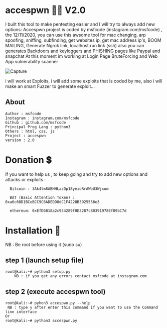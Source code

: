 # accespwn 🐱‍👤 V2.0
 
   I built this tool to make pentesting easier and I will try to always add new options:
   Accespwn project is coded by msfcode (instagram.com/msfcode) , the 12/11/2020, you can use
   this awsome tool for mac changing, arp spoofing, sniffing, subfinding, get websites ip, get mac address ip's, BOOM MAILING, 
   Generate Ngrok link, localhost.run link (ssh) also you can generates Backdoors and keyloggers and PHISHING pages like Paypal and snapchat
   At this moment im working at Login Page BruteForcing and Web App vulnerability scanner

![Capture](https://user-images.githubusercontent.com/74313566/120079480-7fb98900-c0a3-11eb-8736-822a526c35fd.PNG)

i will work at Exploits, i will add some exploits that is coded by me, also i will make an smart Fuzzer to generate exploit...
## About 
    Author : msfcode
    Instagram : instagram.com/msfcode
    Github : github.com/msfcode
    Principal Prog Lang : python3 
    Others : html, css, js
    Project : accespwn
    version : 2.0
# Donation 💲
If you want to help us , to keep going and try to add new options and attacks or exploits :
   
      Bitcoin : 3Ak4tm8ABHHLazDp18yeioRrAWoU3Wjxum
   
      BAT (Basic Attention Token) : 0xa6c60D1BCeBCC9C6ADEDD8dC1F4228B3925556e3
   
      ethereum: 0xEfD6B18a2c954289f0E3287c80391978Ef89bC7d
   
   
   # Installation 🔶
   NB : Be root before using it (sudo su)
   ##    step 1 (launch setup file)
    root@kali:~# python3 setup.py
        NB : if you get any errors contact msfcode at instagram.com
        
   ##    step 2 (execute accespwn tool)
    root@kali:~# pyhon3 accespwn.py --help
     NB : type y after enter this command if you want to use the Command line interface
    Or 
    root@kali:~# python3 accespwn.py
   
       
